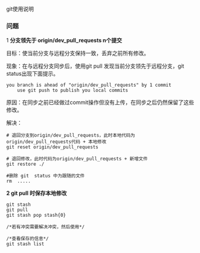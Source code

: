 git使用说明

### 问题

1 **分支领先于 origin/dev_pull_requests n个提交**

目标：使当前分支与远程分支保持一致，丢弃之前所有修改。

现象：在与远程分支同步后，使用git pull 发现当前分支领先于远程分支，git status出现下面提示。

```
you branch is ahead of "origin/dev_pull_requests" by 1 commit
	use git push to publish you local commits
```

原因：在同步之前已经做过commit操作但没有上传，在同步之后仍然保留了这些修改。

解决：

```shell
# 退回分支到origin/dev_pull_requests，此时本地代码为origin/dev_pull_requests代码 + 本地修改
git reset origin/dev_pull_requests

# 退回修改，此时代码为origin/dev_pull_requests + 新增文件
git restore ./

#删除 git  status 中为跟随的文件
rm  .....
```

**2 git pull 时保存本地修改**

```
git stash
git pull
git stash pop stash{0}

/*若有冲突需要解决冲突，然后使用*/

/*查看保存的信息*/
git stash list
```

